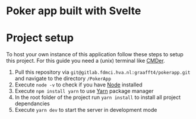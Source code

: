 # Poker app built with Svelte

# Project setup

To host your own instance of this application follow these steps to setup this project. For this guide you need a (unix) terminal like [CMDer](https://cmder.net/).

1. Pull this repository via `git@gitlab.fdmci.hva.nl:graafft4/pokerapp.git` and navigate to the directory `/PokerApp`
2. Execute `node -v` to check if you have [Node](https://nodejs.org/en/) installed
3. Execute `npm install yarn` to use [Yarn](https://yarnpkg.com/) package manager
4. In the root folder of the project run `yarn install` to install all project dependancies
5. Execute `yarn dev` to start the server in development mode
